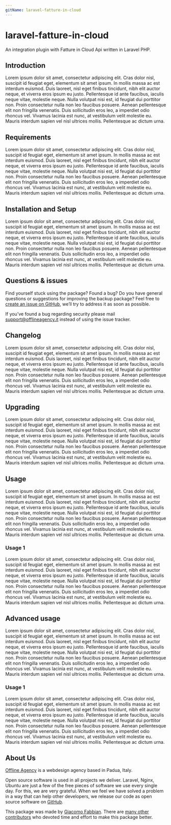 ```yaml
---
gitName: laravel-fatture-in-cloud
---
```


# laravel-fatture-in-cloud
An integration plugin with Fatture in Cloud Api written in Laravel PHP.

## Introduction

Lorem ipsum dolor sit amet, consectetur adipiscing elit. Cras dolor nisl, suscipit id feugiat eget, elementum sit amet ipsum. In mollis massa ac est interdum euismod. Duis laoreet, nisl eget finibus tincidunt, nibh elit auctor neque, et viverra eros ipsum eu justo. Pellentesque id ante faucibus, iaculis neque vitae, molestie neque. Nulla volutpat nisi est, id feugiat dui porttitor non. Proin consectetur nulla non leo faucibus posuere. Aenean pellentesque elit non fringilla venenatis. Duis sollicitudin eros leo, a imperdiet odio rhoncus vel. Vivamus lacinia est nunc, at vestibulum velit molestie eu. Mauris interdum sapien vel nisl ultrices mollis. Pellentesque ac dictum urna.

## Requirements

Lorem ipsum dolor sit amet, consectetur adipiscing elit. Cras dolor nisl, suscipit id feugiat eget, elementum sit amet ipsum. In mollis massa ac est interdum euismod. Duis laoreet, nisl eget finibus tincidunt, nibh elit auctor neque, et viverra eros ipsum eu justo. Pellentesque id ante faucibus, iaculis neque vitae, molestie neque. Nulla volutpat nisi est, id feugiat dui porttitor non. Proin consectetur nulla non leo faucibus posuere. Aenean pellentesque elit non fringilla venenatis. Duis sollicitudin eros leo, a imperdiet odio rhoncus vel. Vivamus lacinia est nunc, at vestibulum velit molestie eu. Mauris interdum sapien vel nisl ultrices mollis. Pellentesque ac dictum urna.

## Installation and Setup

Lorem ipsum dolor sit amet, consectetur adipiscing elit. Cras dolor nisl, suscipit id feugiat eget, elementum sit amet ipsum. In mollis massa ac est interdum euismod. Duis laoreet, nisl eget finibus tincidunt, nibh elit auctor neque, et viverra eros ipsum eu justo. Pellentesque id ante faucibus, iaculis neque vitae, molestie neque. Nulla volutpat nisi est, id feugiat dui porttitor non. Proin consectetur nulla non leo faucibus posuere. Aenean pellentesque elit non fringilla venenatis. Duis sollicitudin eros leo, a imperdiet odio rhoncus vel. Vivamus lacinia est nunc, at vestibulum velit molestie eu. Mauris interdum sapien vel nisl ultrices mollis. Pellentesque ac dictum urna.

## Questions & issues

Find yourself stuck using the package? Found a bug? Do you have general questions or suggestions for improving the backup package? Feel free to [create an issue on GitHub](), we’ll try to address it as soon as possible.

If you’ve found a bug regarding security please mail <support@offlineagency.it> instead of using the issue tracker.

## Changelog

Lorem ipsum dolor sit amet, consectetur adipiscing elit. Cras dolor nisl, suscipit id feugiat eget, elementum sit amet ipsum. In mollis massa ac est interdum euismod. Duis laoreet, nisl eget finibus tincidunt, nibh elit auctor neque, et viverra eros ipsum eu justo. Pellentesque id ante faucibus, iaculis neque vitae, molestie neque. Nulla volutpat nisi est, id feugiat dui porttitor non. Proin consectetur nulla non leo faucibus posuere. Aenean pellentesque elit non fringilla venenatis. Duis sollicitudin eros leo, a imperdiet odio rhoncus vel. Vivamus lacinia est nunc, at vestibulum velit molestie eu. Mauris interdum sapien vel nisl ultrices mollis. Pellentesque ac dictum urna.

## Upgrading

Lorem ipsum dolor sit amet, consectetur adipiscing elit. Cras dolor nisl, suscipit id feugiat eget, elementum sit amet ipsum. In mollis massa ac est interdum euismod. Duis laoreet, nisl eget finibus tincidunt, nibh elit auctor neque, et viverra eros ipsum eu justo. Pellentesque id ante faucibus, iaculis neque vitae, molestie neque. Nulla volutpat nisi est, id feugiat dui porttitor non. Proin consectetur nulla non leo faucibus posuere. Aenean pellentesque elit non fringilla venenatis. Duis sollicitudin eros leo, a imperdiet odio rhoncus vel. Vivamus lacinia est nunc, at vestibulum velit molestie eu. Mauris interdum sapien vel nisl ultrices mollis. Pellentesque ac dictum urna.

## Usage

Lorem ipsum dolor sit amet, consectetur adipiscing elit. Cras dolor nisl, suscipit id feugiat eget, elementum sit amet ipsum. In mollis massa ac est interdum euismod. Duis laoreet, nisl eget finibus tincidunt, nibh elit auctor neque, et viverra eros ipsum eu justo. Pellentesque id ante faucibus, iaculis neque vitae, molestie neque. Nulla volutpat nisi est, id feugiat dui porttitor non. Proin consectetur nulla non leo faucibus posuere. Aenean pellentesque elit non fringilla venenatis. Duis sollicitudin eros leo, a imperdiet odio rhoncus vel. Vivamus lacinia est nunc, at vestibulum velit molestie eu. Mauris interdum sapien vel nisl ultrices mollis. Pellentesque ac dictum urna.

### Usage 1

Lorem ipsum dolor sit amet, consectetur adipiscing elit. Cras dolor nisl, suscipit id feugiat eget, elementum sit amet ipsum. In mollis massa ac est interdum euismod. Duis laoreet, nisl eget finibus tincidunt, nibh elit auctor neque, et viverra eros ipsum eu justo. Pellentesque id ante faucibus, iaculis neque vitae, molestie neque. Nulla volutpat nisi est, id feugiat dui porttitor non. Proin consectetur nulla non leo faucibus posuere. Aenean pellentesque elit non fringilla venenatis. Duis sollicitudin eros leo, a imperdiet odio rhoncus vel. Vivamus lacinia est nunc, at vestibulum velit molestie eu. Mauris interdum sapien vel nisl ultrices mollis. Pellentesque ac dictum urna.

## Advanced usage

Lorem ipsum dolor sit amet, consectetur adipiscing elit. Cras dolor nisl, suscipit id feugiat eget, elementum sit amet ipsum. In mollis massa ac est interdum euismod. Duis laoreet, nisl eget finibus tincidunt, nibh elit auctor neque, et viverra eros ipsum eu justo. Pellentesque id ante faucibus, iaculis neque vitae, molestie neque. Nulla volutpat nisi est, id feugiat dui porttitor non. Proin consectetur nulla non leo faucibus posuere. Aenean pellentesque elit non fringilla venenatis. Duis sollicitudin eros leo, a imperdiet odio rhoncus vel. Vivamus lacinia est nunc, at vestibulum velit molestie eu. Mauris interdum sapien vel nisl ultrices mollis. Pellentesque ac dictum urna.

### Usage 1

Lorem ipsum dolor sit amet, consectetur adipiscing elit. Cras dolor nisl, suscipit id feugiat eget, elementum sit amet ipsum. In mollis massa ac est interdum euismod. Duis laoreet, nisl eget finibus tincidunt, nibh elit auctor neque, et viverra eros ipsum eu justo. Pellentesque id ante faucibus, iaculis neque vitae, molestie neque. Nulla volutpat nisi est, id feugiat dui porttitor non. Proin consectetur nulla non leo faucibus posuere. Aenean pellentesque elit non fringilla venenatis. Duis sollicitudin eros leo, a imperdiet odio rhoncus vel. Vivamus lacinia est nunc, at vestibulum velit molestie eu. Mauris interdum sapien vel nisl ultrices mollis. Pellentesque ac dictum urna.

## About Us

[Offline Agency](https://offlineagency.it) is a webdesign agency based in Padua, Italy.

Open source software is used in all projects we deliver. Laravel, Nginx, Ubuntu are just a few of the free pieces of software we use every single day. For this, we are very grateful. When we feel we have solved a problem in a way that can help other developers, we release our code as open source software on [GitHub](https://github.com/offline-agency).

This package was made by [Giacomo Fabbian](https://github.com/Giacomo92). There are [many other contributors](https://github.com/offline-agency/laravel-fatture-in-cloud/graphs/contributors) who devoted time and effort to make this package better.